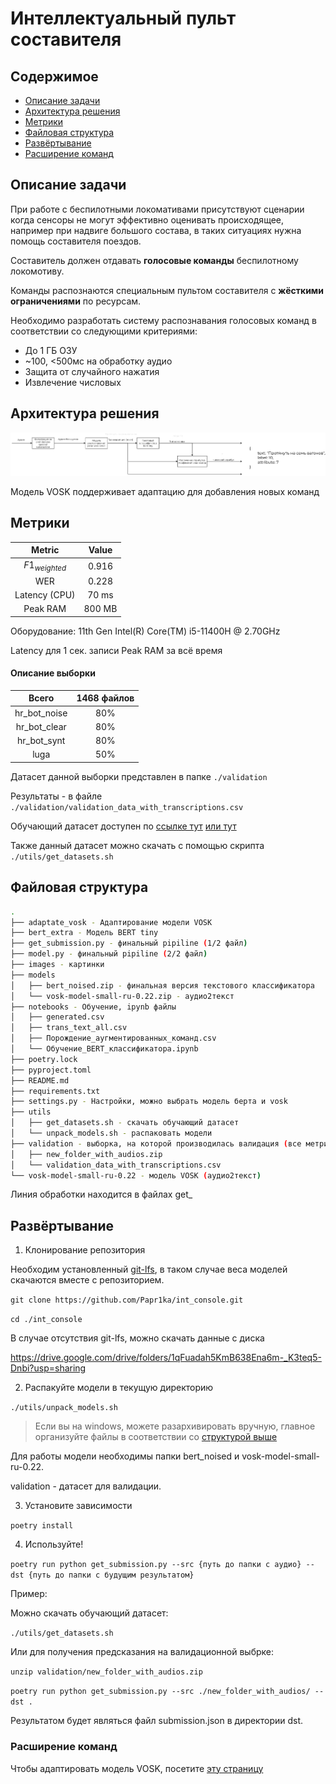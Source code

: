 # Интеллектуальный пульт составителя

## Содержимое

- [Описание задачи](#описание-задачи)
- [Архитектура решения](#архитектура-решения)
- [Метрики](#метрики)
- [Файловая структура](#файловая-структура)
- [Развёртывание](#развёртывание)
- [Расширение команд](#расширение-команд)

## Описание задачи

При работе с беспилотными локомативами присутствуют сценарии когда сенсоры не могут эффективно оценивать происходящее, например при надвиге большого состава, в таких ситуациях нужна помощь составителя поездов.

Составитель должен отдавать **голосовые команды** беспилотному локомотиву.

Команды распознаются специальным пультом составителя с **жёсткими ограничениями** по ресурсам.

Необходимо разработать систему распознавания голосовых команд в соответствии со следующими критериями:
- До 1 ГБ ОЗУ
- ~100, <500мс на обработку аудио
- Защита от случайного нажатия
- Извлечение числовых 

## Архитектура решения

![Архитектура решения](./images/architecture.jpg)

Модель VOSK поддерживает адаптацию для добавления новых команд 

## Метрики

| Metric | Value |
| :-: | :-: |
| $F1_{weighted}$ | 0.916 |
| WER | 0.228 |
| Latency (CPU) | 70 ms |
| Peak RAM | 800 MB |

Оборудование: 11th Gen Intel(R) Core(TM) i5-11400H @ 2.70GHz

Latency для 1 сек. записи
Peak RAM за всё время

#### Описание выборки

| Всего | 1468 файлов |
| :-: | :-: |
| hr_bot_noise | 80% |
| hr_bot_clear | 80% |
| hr_bot_synt | 80% |
| luga | 50% |

Датасет данной выборки представлен в папке `./validation`

Результаты - в файле `./validation/validation_data_with_transcriptions.csv`

Обучающий датасет доступен по [ссылке тут](https://lodmedia.hb.bizmrg.com/case_files/1144817/train_dataset_train_rzhd_pult.zip) [или тут](https://datasets.vniias.ru/tasks/1)

Также данный датасет можно скачать с помощью скрипта `./utils/get_datasets.sh`

## Файловая структура

```bash
.
├── adaptate_vosk - Адаптирование модели VOSK
├── bert_extra - Модель BERT tiny
├── get_submission.py - финальный pipiline (1/2 файл)
├── model.py - финальный pipiline (2/2 файл)
├── images - картинки
├── models
│   ├── bert_noised.zip - финальная версия текстового классификатора
│   └── vosk-model-small-ru-0.22.zip - аудио2текст
├── notebooks - Обучение, ipynb файлы
│   ├── generated.csv
│   ├── trans_text_all.csv
│   ├── Порождение_аугментированных_команд.csv
│   └── Обучение_BERT_классификатора.ipynb
├── poetry.lock
├── pyproject.toml
├── README.md
├── requirements.txt
├── settings.py - Настройки, можно выбрать модель берта и vosk
├── utils
│   ├── get_datasets.sh - скачать обучающий датасет
│   └── unpack_models.sh - распаковать модели
├── validation - выборка, на которой производилась валидация (все метрики по ней)
│   ├── new_folder_with_audios.zip
│   └── validation_data_with_transcriptions.csv
└── vosk-model-small-ru-0.22 - модель VOSK (аудио2текст)
```

Линия обработки находится в файлах get_


## Развёртывание

1. Клонирование репозитория

Необходим установленный [git-lfs](https://git-lfs.com/), в таком случае веса моделей скачаются вместе с репозиторием.

`git clone https://github.com/Papr1ka/int_console.git`

`cd ./int_console`

В случае отсутствия git-lfs, можно скачать данные с диска

https://drive.google.com/drive/folders/1qFuadah5KmB638Ena6m-_K3teq5-Dnbi?usp=sharing

2. Распакуйте модели в текущую директорию

`./utils/unpack_models.sh`

> Если вы на windows, можете разархивировать вручную, главное организуйте файлы в соответствии со [структурой выше](#файловая-структура)

Для работы модели необходимы папки bert_noised и vosk-model-small-ru-0.22.

validation - датасет для валидации.

3. Установите зависимости

`poetry install`

4. Используйте!

`poetry run python get_submission.py --src {путь до папки с аудио} --dst {путь до папки с будущим результатом}`

Пример:

Можно скачать обучающий датасет:

`./utils/get_datasets.sh`

Или для получения предсказания на валидационной выбрке:

`unzip validation/new_folder_with_audios.zip`

`poetry run python get_submission.py --src ./new_folder_with_audios/ --dst .`

Результатом будет являться файл submission.json в директории dst.

### Расширение команд

Чтобы адаптировать модель VOSK, посетите [эту страницу](adaptate_vosk/README.md)
